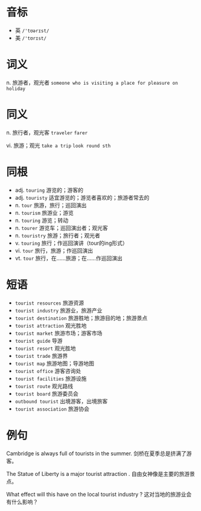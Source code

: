 # 音标

- 英 `/'tʊərɪst/`
- 美 `/'tʊrɪst/`

# 词义

n. 旅游者，观光者
`someone who is visiting a place for pleasure on holiday`

# 同义

n. 旅行者，观光客
`traveler` `farer`

vi. 旅游；观光
`take a trip` `look round sth`

# 同根

- adj. `touring` 游览的；游客的
- adj. `touristy` 适宜游览的；游览者喜欢的；旅游者常去的
- n. `tour` 旅游，旅行；巡回演出
- n. `tourism` 旅游业；游览
- n. `touring` 游览；转动
- n. `tourer` 游览车；巡回演出者；观光客
- n. `touristry` 旅游；旅行者；观光者
- v. `touring` 旅行；作巡回演讲（tour的ing形式）
- vi. `tour` 旅行，旅游；作巡回演出
- vt. `tour` 旅行，在……旅游；在……作巡回演出

# 短语

- `tourist resources` 旅游资源
- `tourist industry` 旅游业，旅游产业
- `tourist destination` 旅游胜地；旅游目的地；旅游景点
- `tourist attraction` 观光胜地
- `tourist market` 旅游市场；游客市场
- `tourist guide` 导游
- `tourist resort` 观光胜地
- `tourist trade` 旅游界
- `tourist map` 旅游地图；导游地图
- `tourist office` 游客咨询处
- `tourist facilities` 旅游设施
- `tourist route` 观光路线
- `tourist board` 旅游委员会
- `outbound tourist` 出境游客，出境旅客
- `tourist association` 旅游协会

# 例句

Cambridge is always full of tourists in the summer.
剑桥在夏季总是挤满了游客。

The Statue of Liberty is a major tourist attraction .
自由女神像是主要的旅游景点。

What effect will this have on the local tourist industry ?
这对当地的旅游业会有什么影响？


